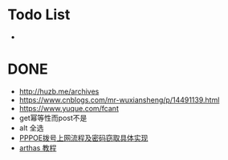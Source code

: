 # Todo List
* 


# DONE
* http://huzb.me/archives
* https://www.cnblogs.com/mr-wuxiansheng/p/14491139.html
* https://www.yuque.com/fcant
* get幂等性而post不是
* alt 全选
* [PPPOE拨号上网流程及密码窃取具体实现](https://www.cnblogs.com/sky-star/p/pppoe.html)
* [arthas 教程](https://www.sunshanpeng.com/tags/arthas/)